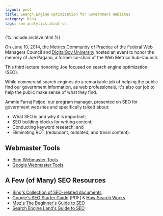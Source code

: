 ```yaml
---
layout: post
title: Search Engine Optimization for Government Websites
category: blog
tags: seo analytics about-us
---
```


{% include archive.html %}

On June 10, 2014, the Metrics Community of Practice of the Federal Web Managers Council and [DigitalGov University](https://www.digitalgov.gov/digitalgov-university/) hosted an event to honor the memory of Joe Pagano, a former co-chair of the Web Metrics Sub-Council.

This third lecture honoring Joe focused on search engine optimization (SEO). 

While commercial search engines do a remarkable job of helping the public find our government information, as web professionals, it's also our job to help the public make sense of what they find. 

Ammie Farraj Feijoo, our program manager, presented on SEO for government websites and specifically talked about:

* What SEO is and why it is important; 
* SEO building blocks for writing content;
* Conducting keyword research; and
* Eliminating ROT (redundant, outdated, and trivial content).

<!-- Download the [slide deck]({{ site.url }}/pdf/seo-joe-pagano.pdf) [PDF] and visit the resources below to learn more. -->

## Webmaster Tools
* [Bing Webmaster Tools](https://www.bing.com/toolbox/webmaster)
* [Google Webmaster Tools](https://www.google.com/webmasters/tools/home?hl=en)

## A Few (of Many) SEO Resources
* [Bing's Collection of SEO-related documents](https://blogs.bing.com/webmaster/2011/04/13/collection-of-seo-related-documents-from-the-bing-ecosystem/)
* [Google's SEO Starter Guide](https://static.googleusercontent.com/media/www.google.com/en/us/webmasters/docs/search-engine-optimization-starter-guide.pdf) [PDF] & [How Search Works](https://www.google.com/insidesearch/howsearchworks/thestory/index.html)
* [Moz's The Beginner's Guide to SEO](https://moz.com/beginners-guide-to-seo)
* [Search Engine Land's Guide to SEO](https://searchengineland.com/guide/seo)
